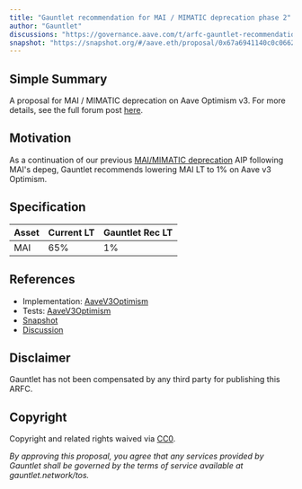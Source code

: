 ```yaml
---
title: "Gauntlet recommendation for MAI / MIMATIC deprecation phase 2"
author: "Gauntlet"
discussions: "https://governance.aave.com/t/arfc-gauntlet-recommendation-for-mai-mimatic-deprecation-phase-2/15957"
snapshot: "https://snapshot.org/#/aave.eth/proposal/0x67a6941140c0c0662cfbf99254100f58930afb6763b8040c4bdbd0dfbb2a952b"
---
```


## Simple Summary

A proposal for MAI / MIMATIC deprecation on Aave Optimism v3. For more details, see the full forum post [here](https://governance.aave.com/t/arfc-gauntlet-recommendation-for-mai-mimatic-deprecation-phase-2/15957).

## Motivation

As a continuation of our previous [MAI/MIMATIC deprecation](https://governance-v2.aave.com/governance/proposal/376/) AIP following MAI's depeg, Gauntlet recommends lowering MAI LT to 1% on Aave v3 Optimism.

## Specification

| Asset | Current LT | Gauntlet Rec LT |
| ----- | ---------- | --------------- |
| MAI   | 65%        | 1%              |

## References

- Implementation: [AaveV3Optimism](https://github.com/bgd-labs/aave-proposals-v3/blob/28a99cfe636a003b92fb1e8b8af03a66e4b3eaa6/src/20240122_AaveV3Optimism_GauntletRecommendationForMAIMIMATICDeprecationPhase2/AaveV3Optimism_GauntletRecommendationForMAIMIMATICDeprecationPhase2_20240122.sol)
- Tests: [AaveV3Optimism](https://github.com/bgd-labs/aave-proposals-v3/blob/28a99cfe636a003b92fb1e8b8af03a66e4b3eaa6/src/20240122_AaveV3Optimism_GauntletRecommendationForMAIMIMATICDeprecationPhase2/AaveV3Optimism_GauntletRecommendationForMAIMIMATICDeprecationPhase2_20240122.t.sol)
- [Snapshot](https://snapshot.org/#/aave.eth/proposal/0x67a6941140c0c0662cfbf99254100f58930afb6763b8040c4bdbd0dfbb2a952b)
- [Discussion](https://governance.aave.com/t/arfc-gauntlet-recommendation-for-mai-mimatic-deprecation-phase-2/15957)

## Disclaimer

Gauntlet has not been compensated by any third party for publishing this ARFC.

## Copyright

Copyright and related rights waived via [CC0](https://creativecommons.org/publicdomain/zero/1.0/).

_By approving this proposal, you agree that any services provided by Gauntlet shall be governed by the terms of service available at gauntlet.network/tos._
